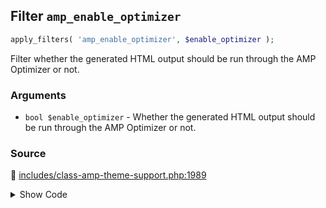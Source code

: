 ## Filter `amp_enable_optimizer`

```php
apply_filters( 'amp_enable_optimizer', $enable_optimizer );
```

Filter whether the generated HTML output should be run through the AMP Optimizer or not.

### Arguments

* `bool $enable_optimizer` - Whether the generated HTML output should be run through the AMP Optimizer or not.

### Source

:link: [includes/class-amp-theme-support.php:1989](/includes/class-amp-theme-support.php#L1989)

<details>
<summary>Show Code</summary>

```php
$enable_optimizer = apply_filters( 'amp_enable_optimizer', $enable_optimizer );
```

</details>
